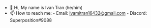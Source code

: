 * 👋 Hi, My name is Ivan Tran (he/him)
* 📫 How to reach me:
      - Email: ivamitran16432@gmail.com
      - Discord: Superposition#9088

<!---
ivamitran/ivamitran is a ✨ special ✨ repository because its `README.md` (this file) appears on your GitHub profile.
You can click the Preview link to take a look at your changes.
--->
